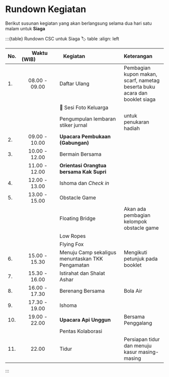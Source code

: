 # Rundown Kegiatan
Berikut susunan kegiatan yang akan berlangsung selama dua hari satu malam untuk **Siaga**

:::{table} Rundown CSC untuk Siaga
:label: table
:align: left

| No. | ⠀Waktu (WIB)⠀⠀⠀⠀⠀ |  ⠀Kegiatan⠀⠀⠀⠀⠀⠀⠀⠀ | Keterangan |
| :-- | :---: | :------- | :--------- |
| 1.  | 08.00 - 09.00 | Daftar Ulang | Pembagian kupon makan, scarf, nametag beserta buku acara dan booklet siaga |
|   |  | 📸 Sesi Foto Keluarga |  |
|   |  | Pengumpulan lembaran stiker jurnal | untuk penukaran hadiah |
| 2.  | 09.00 - 10.00 | **Upacara Pembukaan (Gabungan)** | |
| 3.  | 10.00 - 12.00 | Bermain Bersama | |
|   | 11.00 - 12.00 | **Orientasi Orangtua bersama Kak Supri** | |
| 4.  | 12.00 - 13.00 | Ishoma dan *Check in* | |
| 5.  | 13.00 - 15.00 | Obstacle Game | |
|   |  | Floating Bridge | Akan ada pembagian kelompok obstacle game |
|   |  | Low Ropes |  |
|   |  | Flying Fox |  |
| 6.  | 15.00 - 15.30 | Menuju Camp sekaligus menuntaskan TKK Pengamatan | Mengikuti petunjuk pada booklet |
| 7.  | 15.30 - 16.00 | Istirahat dan Shalat Ashar | |
| 8.  | 16.00 - 17.30 | Berenang Bersama | Bola Air |
| 9.  | 17.30 - 19.00 | Ishoma | |
| 10.  | 19.00 - 22.00 | **Upacara Api Unggun** | Bersama Penggalang |
|   |  | Pentas Kolaborasi | |
| 11.  | 22.00 | Tidur | Persiapan tidur dan menuju kasur masing-masing |



:::
